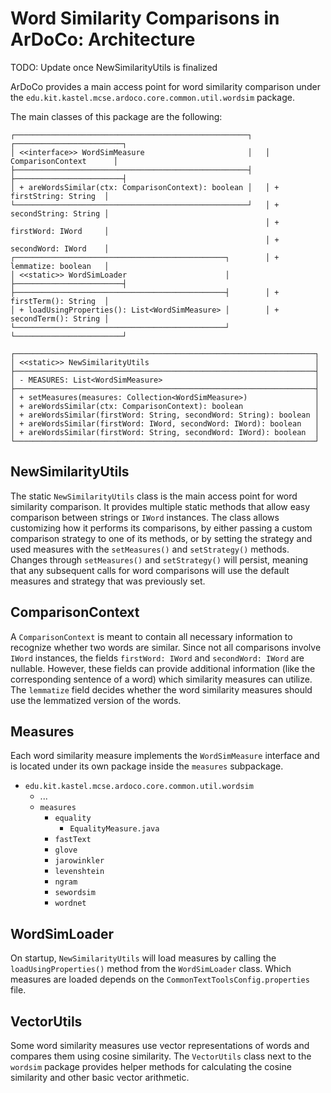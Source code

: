 # Word Similarity Comparisons in ArDoCo: Architecture

TODO: Update once NewSimilarityUtils is finalized

ArDoCo provides a main access point for word similarity comparison under the
`edu.kit.kastel.mcse.ardoco.core.common.util.wordsim` package.

The main classes of this package are the following:

```
┌────────────────────────────────────────────────────┐   ┌────────────────────────┐
│ <<interface>> WordSimMeasure                       │   │ ComparisonContext      │
├────────────────────────────────────────────────────┤   ├────────────────────────┤ 
│ + areWordsSimilar(ctx: ComparisonContext): boolean │   │ + firstString: String  │ 
└────────────────────────────────────────────────────┘   │ + secondString: String │ 
                                                         │ + firstWord: IWord     │ 
                                                         │ + secondWord: IWord    │ 
┌───────────────────────────────────────────────┐        │ + lemmatize: boolean   │ 
│ <<static>> WordSimLoader                      │        ├────────────────────────┤ 
├───────────────────────────────────────────────┤        │ + firstTerm(): String  │ 
│ + loadUsingProperties(): List<WordSimMeasure> │        │ + secondTerm(): String │ 
└───────────────────────────────────────────────┘        └────────────────────────┘

┌───────────────────────────────────────────────────────────────────┐ 
│ <<static>> NewSimilarityUtils                                     │ 
├───────────────────────────────────────────────────────────────────┤ 
│ - MEASURES: List<WordSimMeasure>                                  │ 
├───────────────────────────────────────────────────────────────────┤ 
│ + setMeasures(measures: Collection<WordSimMeasure>)               │ 
│ + areWordsSimilar(ctx: ComparisonContext): boolean                │ 
│ + areWordsSimilar(firstWord: String, secondWord: String): boolean │ 
│ + areWordsSimilar(firstWord: IWord, secondWord: IWord): boolean   │ 
│ + areWordsSimilar(firstWord: String, secondWord: IWord): boolean  │ 
└───────────────────────────────────────────────────────────────────┘ 
```

## NewSimilarityUtils

The static `NewSimilarityUtils` class is the main access point for word similarity comparison.
It provides multiple static methods that allow easy comparison between strings or `IWord` instances.
The class allows customizing how it performs its comparisons, by either passing a custom comparison strategy to
one of its methods, or by setting the strategy and used measures with the `setMeasures()` and `setStrategy()` methods.
Changes through `setMeasures()` and `setStrategy()` will persist, meaning that any subsequent calls for word comparisons
will use the default measures and strategy that was previously set.

## ComparisonContext

A `ComparisonContext` is meant to contain all necessary information to recognize whether two words are similar.
Since not all comparisons involve `IWord` instances, the fields `firstWord: IWord` and `secondWord: IWord` are nullable.
However, these fields can provide additional information (like the corresponding sentence of a word) which similarity
measures can utilize. The `lemmatize` field decides whether the word similarity measures should use the lemmatized
version of the words.

## Measures

Each word similarity measure implements the `WordSimMeasure` interface and is located under its own package
inside the `measures` subpackage.

- `edu.kit.kastel.mcse.ardoco.core.common.util.wordsim`
    - ...
    - `measures`
        - `equality`
            - `EqualityMeasure.java`
        - `fastText`
        - `glove`
        - `jarowinkler`
        - `levenshtein`
        - `ngram`
        - `sewordsim`
        - `wordnet`

## WordSimLoader

On startup, `NewSimilarityUtils` will load measures by calling the `loadUsingProperties()` method from the
`WordSimLoader` class. Which measures are loaded depends on the `CommonTextToolsConfig.properties` file.

## VectorUtils

Some word similarity measures use vector representations of words and compares them using cosine similarity.
The `VectorUtils` class next to the `wordsim` package provides helper methods for calculating the cosine similarity
and other basic vector arithmetic.

